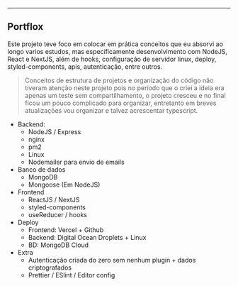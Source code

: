 ----
## Portflox

Este projeto teve foco em colocar em prática conceitos que eu absorvi ao longo varios estudos, mas especificamente desenvolvimento com NodeJS, React e NextJS, além de hooks, configuração de servidor linux, deploy, styled-components, apis, autenticação, entre outros.

> Conceitos de estrutura de projetos e organização do código não tiveram atenção neste projeto pois no período que o criei a ideia era apenas um teste sem compartilhamento, o projeto cresceu e no final ficou um pouco complicado para organizar, entretanto em breves atualizações vou organizar e talvez acrescentar typescript.

- Backend:
    - NodeJS / Express
    - nginx
    - pm2
    - Linux
    - Nodemailer para envio de emails
- Banco de dados
    - MongoDB
    - Mongoose (Em NodeJS)
- Frontend
    - ReactJS / NextJS
    - styled-components
    - useReducer / hooks
- Deploy
    - Frontend: Vercel + Github
    - Backend: Digital Ocean Droplets + Linux
    - BD: MongoDB Cloud
- Extra
    - Autenticação criada do zero sem nenhum plugin + dados criptografados
    - Prettier / ESlint / Editor config
